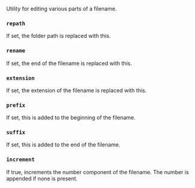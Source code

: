 Utility for editing various parts of a filename.

### `repath`
If set, the folder path is replaced with this.

### `rename`
If set, the end of the filename is replaced with this.

### `extension`
If set, the extension of the filename is replaced with this.

### `prefix`
If set, this is added to the beginning of the filename.

### `suffix`
If set, this is added to the end of the filename.


### `increment`
If true, increments the number component of the filename. The number is appended if none is present.